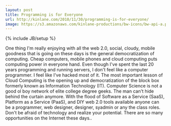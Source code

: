 ```yaml
---
layout: post
title: Programming is for Everyone
url: http://kinlane.com/2010/11/30/programming-is-for-everyone/
image: https://s3.amazonaws.com/kinlane-productions/bw-icons/bw-api-a.png
---
```

{% include JB/setup %}
One thing I'm really enjoying with all the web 2.0, social, cloudy, mobile goodness that is going on these days is the general democratization of computing.
Cheap computers, mobile phones and cloud computing puts computing power in everyone hand.
Even though I've spent the last 20 years programming and running servers, I don't feel like a computer programmer. I feel like I've hacked most of it.
The most important lesson of Cloud Computing is the opening up and democratization of the block box formerly known as Information Technology (IT).
Computer Science is not a good ol boy network of elite college degree geeks. The man can't hide behind the curtain anymore.
With the flood of Software as a Service (SaaS), Platform as a Service (PaaS), and DIY web 2.0 tools available anyone can be a programmer, web designer, designer, syadmin or any the class roles.
Don't be afraid of technology and realize your potential. There are so many opportunities on the Internet these days..